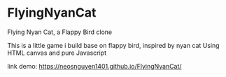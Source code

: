 # FlyingNyanCat
Flying Nyan Cat, a Flappy Bird clone

This is a little game i build base on flappy bird, inspired by nyan cat
Using HTML canvas and pure Javascript

link demo: https://neosnguyen1401.github.io/FlyingNyanCat/
